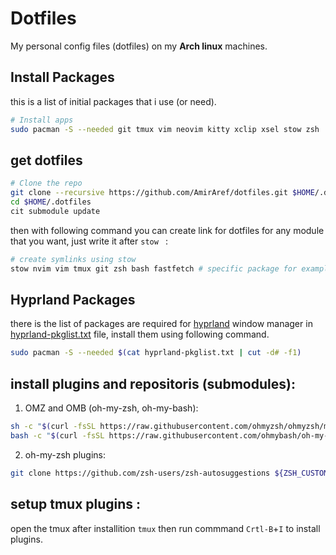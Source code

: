 # Dotfiles
My personal config files (dotfiles) on my **Arch linux** machines.


## Install Packages
this is a list of initial packages that i use (or need).
```bash
# Install apps
sudo pacman -S --needed git tmux vim neovim kitty xclip xsel stow zsh
```

## get dotfiles
```bash
# Clone the repo
git clone --recursive https://github.com/AmirAref/dotfiles.git $HOME/.dotfiles
cd $HOME/.dotfiles
cit submodule update 
```
then with following command you can create link for dotfiles for any module that you want, just write it after `stow ` :

```bash
# create symlinks using stow
stow nvim vim tmux git zsh bash fastfetch # specific package for example : nvim
```

## Hyprland Packages
there is the list of packages are required for [hyprland](https://hyprland.org) window manager in [hyprland-pkglist.txt](./hyprland-pkglist.txt) file, install them using following command.

```bash
sudo pacman -S --needed $(cat hyprland-pkglist.txt | cut -d# -f1)
```


## install plugins and repositoris (submodules):
<!-- 1. tpm (tmux-plugin-manager) : -->
<!-- ```bash -->
<!-- git clone https://github.com/tmux-plugins/tpm ~/.tmux/plugins/tpm -->
<!-- ``` -->
  


<!-- 1. Vundle : -->
<!-- ```bash -->
<!-- git clone https://github.com/VundleVim/Vundle.vim.git ~/.vim/bundle/Vundle.vim -->
<!-- ``` -->

<!-- 2. moc-themes :   -->
<!-- ```bash -->
<!-- git clone https://github.com/tmux-plugins/tpm ~/.moc/themes -->
<!-- ``` -->
  

1. OMZ and OMB (oh-my-zsh, oh-my-bash):
```bash
sh -c "$(curl -fsSL https://raw.githubusercontent.com/ohmyzsh/ohmyzsh/master/tools/install.sh)"
bash -c "$(curl -fsSL https://raw.githubusercontent.com/ohmybash/oh-my-bash/master/tools/install.sh)"
```

2. oh-my-zsh plugins:
```bash
git clone https://github.com/zsh-users/zsh-autosuggestions ${ZSH_CUSTOM:-~/.oh-my-zsh/custom}/plugins/zsh-autosuggestions
```

## setup tmux plugins :  
open the tmux after installition `tmux` then run commmand `Crtl-B`+`I` to install plugins.  

<!--
## setup vim plugins :  
run commmand below to install vim's plugins.  
```bash
nvim
```
-->
